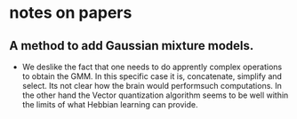 # notes on papers
## A method to add Gaussian mixture models.
- We deslike the fact that one needs to do apprently complex operations to obtain the GMM. In this specific case it is, concatenate, simplify and select. Its not clear how the brain would performsuch computations. In the other hand the Vector quantization algorithm seems to be well within the limits of what Hebbian learning can provide. 